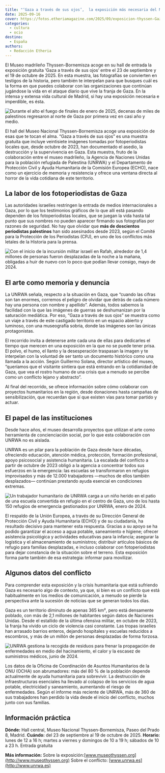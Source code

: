 ```yaml
---
title: "‘Gaza a través de sus ojos’,  la exposición más necesaria del Museo Thyssen-Bornemisza"
date: 2025-09-16
cover: https://fotos.etheriamagazine.com/2025/09/exposicion-thyssen-Gaza-Palestinos-hogares.jpg
categories: 
  - cultura
  - ocio
destino: 
  - España
authors: 
  - Redacción Etheria
---
```


El Museo madrileño Thyssen-Bornemisza acoge en su hall de entrada la exposición gratuita 
‘Gaza a través de sus ojos’ entre el 23 de septiembre y el 19 de octubre de 2025. En 
esta muestra, las fotografías se convierten en testigos de la historia, pero también te 
interpelan para que busques cuál es la forma en que puedes colaborar con las 
organizaciones que continúan jugándose la vida en el ataque diario que vive la franja de 
Gaza. En la intensa y extensa vida cultural de Madrid, si hay una exposición necesaria e 
imperdible, es ésta. 

![Durante el alto el fuego de finales de enero de 2025, decenas de miles de palestinos regresaron al norte de Gaza por primera vez en casi año y medio.](https://fotos.etheriamagazine.com/2025/09/exposicion-thyssen-Gaza-Palestinos-hogares.jpg "Durante el alto el fuego de finales de enero de 2025, decenas de miles de palestinos regresaron al norte de Gaza por primera vez en casi año y medio.")

El hall del Museo Nacional Thyssen-Bornemisza acoge una exposición de esas que te tocan 
el alma. “Gaza a través de sus ojos” es una muestra gratuita que incluye veintisiete 
imágenes tomadas por fotoperiodistas locales que, desde octubre de 2023, han documentado 
el asedio, la destrucción y la supervivencia en Gaza. Esta muestra, fruto de la 
colaboración entre el museo madrileño, la Agencia de Naciones Unidas para la población 
refugiada de Palestina (UNRWA) y el Departamento de Protección Civil y Ayuda Humanitaria 
de la Comisión Europea (ECHO), nace como un ejercicio de memoria y resistencia y ofrece 
una ventana directa al horror de la vida cotidiana de este territorio. 

## La labor de los fotoperiodistas de Gaza

Las autoridades israelíes restringen la entrada de medios internacionales a Gaza, por lo 
que los testimonios gráficos de lo que allí está pasando dependen de los fotoperiodistas 
locales, que se juegan la vida hasta tal punto que sus nombres no pueden aparecer 
firmando sus fotografías por razones de seguridad. No hay que olvidar que **más de 
doscientos periodistas palestinos** han sido asesinados desde 2023, según el Comité para 
la Protección de los Periodistas (CPJ), en uno de los conflictos más letales de la 
Historia para la prensa. 

![Con el inicio de la incursión militar israelí en Rafah, alrededor de 1,4 millones de personas fueron desplazadas de la noche a la mañana, obligadas a huir de nuevo con lo poco que podían llevar consigo, mayo de 2024.](https://fotos.etheriamagazine.com/2025/09/exposicion-thyssen-Gaza-Rafah-Desplazamientos.jpg "Con el inicio de la incursión militar israelí en Rafah, alrededor de 1,4 millones de personas fueron desplazadas de la noche a la mañana, obligadas a huir de nuevo con lo poco que podían llevar consigo, mayo de 2024.")

## El arte como memoria y denuncia

La UNRWA señala, respecto a la situación en Gaza, que “cuando las cifras son tan 
enormes, corremos el peligro de olvidar que detrás de cada número hay una persona con 
nombre y apellido”. Además, todos sabemos la facilidad con la que las imágenes de 
guerras se deshumanizan por la saturación mediática. Por eso, “Gaza a través de sus 
ojos” se muestra como un viaje a través de este castigado territorio en un espacio 
abierto y luminoso, con una museografía sobria, donde las imágenes son las únicas 
protagonistas. 

El recorrido invita a detenerse ante cada una de ellas para dedicarles el tiempo que 
merecen en una exposición en la que no se puede tener prisa. El polvo, el humo, el 
llanto y la desesperación traspasan la imagen y te interpelan con la voluntad de ser 
tanto un documento histórico como una llamada a la acción. Según Guillermo Solana, 
director artístico del museo, “queríamos que el visitante sintiera que está entrando en 
la cotidianidad de Gaza, que vea el rostro humano de una crisis que a menudo se percibe 
como un conflicto lejano y abstracto”. 

Al final del recorrido, se ofrece información sobre cómo colaborar con proyectos 
humanitarios en la región, desde donaciones hasta campañas de sensibilización, que 
recuerdan que sí que existen vías para tomar partido y actuar. 

## El papel de las instituciones

Desde hace años, el museo desarrolla proyectos que utilizan el arte como herramienta de 
concienciación social, por lo que esta colaboración con UNRWA no es aislada. 

UNRWA es un pilar para la población de Gaza desde hace décadas, ofreciendo educación, 
atención médica, protección, formación profesional, apoyo psicosocial y asistencia 
humanitaria. La escalada del conflicto a partir de octubre de 2023 obligó a la agencia a 
concentrar todos sus esfuerzos en la emergencia: las escuelas se transformaron en 
refugios improvisados y más de 12.000 trabajadores —muchos de ellos también desplazados— 
continúan prestando ayuda esencial en condiciones extremas. 

![Un trabajador humanitario de UNRWA carga a un niño herido en el patio de una escuela convertida en refugio en el centro de Gaza, uno de los hasta 150 refugios de emergencia gestionados por UNRWA, enero de 2024.](https://fotos.etheriamagazine.com/2025/09/exposicion-thyssen-Gaza-Miembro-UNRWA.jpg "Un trabajador humanitario de UNRWA carga a un niño herido en el patio de una escuela convertida en refugio en el centro de Gaza, uno de los hasta 150 refugios de emergencia gestionados por UNRWA, enero de 2024.")

El respaldo de la Unión Europea, a través de su Dirección General de Protección Civil y 
Ayuda Humanitaria (ECHO) y de su ciudadanía, ha resultado decisivo para mantener esta 
respuesta. Gracias a su apoyo se ha podido garantizar el acceso a agua potable, 
saneamiento e higiene; ofrecer asistencia psicológica y actividades educativas para la 
infancia; asegurar la logística y el almacenamiento de suministros; distribuir artículos 
básicos de refugio para familias desplazadas, e incluso colaborar con fotoperiodistas 
para dejar constancia de la situación sobre el terreno. Esta exposición forma parte 
también de esa estrategia: informar para movilizar. 

## Algunos datos del conflicto

Para comprender esta exposición y la crisis humanitaria que está sufriendo Gaza es 
necesario algo de contexto, ya que, si bien es un conflicto que está habitualmente en 
los medios de comunicación, a menudo se pierde la perspectiva ante la sucesión de 
noticias que se generan todos los días. 

Gaza es un territorio diminuto de apenas 365 km², pero está densamente poblado, con más 
de 2,1 millones de habitantes según datos de Naciones Unidas. Desde el estallido de la 
última ofensiva militar, en octubre de 2023, la franja ha vivido un ciclo de violencia 
casi constante. Las tropas israelíes han arrasado barrios enteros, dejando hospitales y 
escuelas reducidos a escombros, y más de un millón de personas desplazadas de forma 
forzosa. 

![UNRWA gestiona la recogida de residuos para frenar la propagación de enfermedades en medio del hacinamiento, el calor y la escasez de suministros médicos, junio de 2024.](https://fotos.etheriamagazine.com/2025/09/exposicion-thyssen-Gaza-Residuos.jpg "UNRWA gestiona la recogida de residuos para frenar la propagación de enfermedades en medio del hacinamiento, el calor y la escasez de suministros médicos, junio de 2024.")

Los datos de la Oficina de Coordinación de Asuntos Humanitarios de la ONU (OCHA) son 
abrumadores: más del 80 % de la población depende actualmente de ayuda humanitaria para 
sobrevivir. La destrucción de infraestructuras esenciales ha llevado al colapso de los 
servicios de agua potable, electricidad y saneamiento, aumentando el riesgo de 
enfermedades. Según el informe más reciente de UNRWA, más de 360 de sus trabajadores han 
perdido la vida desde el inicio del conflicto, muchos junto con sus familias. 

## Información práctica

**Dónde:** Hall central, Museo Nacional Thyssen-Bornemisza, Paseo del Prado 8, Madrid. 
**Cuándo:** del 23 de septiembre al 19 de octubre de 2025. **Horario:** lunes de 12 a 16 
h; martes a viernes y domingos de 10 a 19 h; sábados de 10 a 23 h. Entrada gratuita 

**Más información:** Sobre la 
exposición:[www.museothyssen.org](http://www.museothyssen.org) Sobre el conflicto: 
[www.unrwa.es](http://www.unrwa.es)

